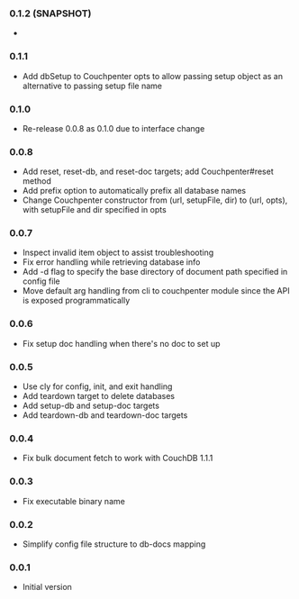 ### 0.1.2 (SNAPSHOT)
*

### 0.1.1
* Add dbSetup to Couchpenter opts to allow passing setup object as an alternative to passing setup file name

### 0.1.0
* Re-release 0.0.8 as 0.1.0 due to interface change

### 0.0.8
* Add reset, reset-db, and reset-doc targets; add Couchpenter#reset method
* Add prefix option to automatically prefix all database names
* Change Couchpenter constructor from (url, setupFile, dir) to (url, opts), with setupFile and dir specified in opts

### 0.0.7
* Inspect invalid item object to assist troubleshooting
* Fix error handling while retrieving database info
* Add -d flag to specify the base directory of document path specified in config file
* Move default arg handling from cli to couchpenter module since the API is exposed programmatically

### 0.0.6
* Fix setup doc handling when there's no doc to set up

### 0.0.5
* Use cly for config, init, and exit handling
* Add teardown target to delete databases
* Add setup-db and setup-doc targets
* Add teardown-db and teardown-doc targets

### 0.0.4 
* Fix bulk document fetch to work with CouchDB 1.1.1

### 0.0.3
* Fix executable binary name

### 0.0.2
* Simplify config file structure to db-docs mapping

### 0.0.1
* Initial version
